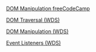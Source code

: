 [DOM Manipulation freeCodeCamp](https://www.youtube.com/watch?v=5fb2aPlgoys)

[DOM Traversal (WDS)](https://www.youtube.com/watch?v=v7rSSy8CaYE)

[DOM Manipulation (WDS)](https://www.youtube.com/watch?v=y17RuWkWdn8)

[Event Listeners (WDS)](https://www.youtube.com/watch?v=XF1_MlZ5l6M)
